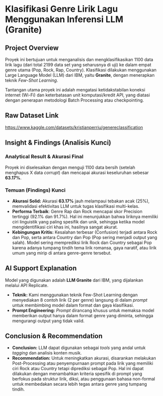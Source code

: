 # Klasifikasi Genre Lirik Lagu Menggunakan Inferensi LLM (Granite)

## Project Overview
Proyek ini bertujuan untuk menganalisis dan mengklasifikasikan 1100 data lirik lagu (dari total 2199 data set yang seharusnya di uji) ke dalam empat genre utama (Pop, Rock, Rap, Country). Klasifikasi dilakukan menggunakan Large Language Model (LLM) dari IBM, yaitu **Granite**, dengan menerapkan teknik *Few-Shot Learning*.

Tantangan utama proyek ini adalah mengatasi ketidakstabilan koneksi internet (Wi-Fi) dan keterbatasan unit komputasi/kredit API, yang diatasi dengan penerapan metodologi Batch Processing atau checkpointing.

## Raw Dataset Link
https://www.kaggle.com/datasets/kristianperriu/genereclassification

## Insight & Findings (Analisis Kunci)
### Analytical Result & Akurasi Final
Proyek ini diselesaikan dengan menguji 1100 data bersih (setelah menghapus X data *corrupt*) dan mencapai akurasi keseluruhan sebesar **63.17%**.

### Temuan (Findings) Kunci
* **Akurasi Solid:** Akurasi **63.17%** jauh melampaui tebakan acak (25%), memvalidasi efektivitas LLM untuk tugas klasifikasi multi-kelas.
* **Performa Terbaik**: Genre Rap dan Rock mencapai skor Precision tertinggi (92.1% dan 91.7%). Hal ini menunjukkan bahwa liriknya memiliki ciri linguistik yang paling spesifik dan unik, sehingga ketika model mengidentifikasi ciri khas ini, hasilnya sangat akurat.
* **Kebingungan Kritis:** Kesalahan terbesar (Confusion) terjadi antara Rock dan Pop, serta antara Country dan Pop (Pop sering menjadi output yang salah). Model sering memprediksi lirik Rock dan Country sebagai Pop karena adanya tumpang tindih tema lirik romansa, gaya naratif, atau lirik umum yang mirip di antara genre-genre tersebut.

## AI Support Explanation
Model yang digunakan adalah **LLM Granite** dari IBM, yang dijalankan melalui API Replicate.

* **Teknik:** Kami menggunakan teknik Few-Shot Learning dengan menyediakan 8 contoh lirik (2 per genre) langsung di dalam *prompt* untuk membimbing model dalam format dan gaya klasifikasi.
* **Prompt Engineering:** *Prompt* dirancang khusus untuk memaksa model memberikan output hanya dalam format genre yang diminta, sehingga mengurangi output yang tidak valid.

## Conclusion & Recommendation
* **Conclusion:** LLM dapat digunakan sebagai *tools* yang andal untuk *tagging* dan analisis konten musik.
* **Recommendation:** Untuk meningkatkan akurasi, disarankan melakukan Post-Processing atau penyempurnaan prompt pada lirik yang memiliki ciri Rock atau Country tetapi diprediksi sebagai Pop. Hal ini dapat dilakukan dengan menambahkan kriteria spesifik di prompt yang berfokus pada struktur lirik, diksi, atau penggunaan bahasa non-formal untuk membedakan secara lebih tegas antara genre yang tumpang tindih.
